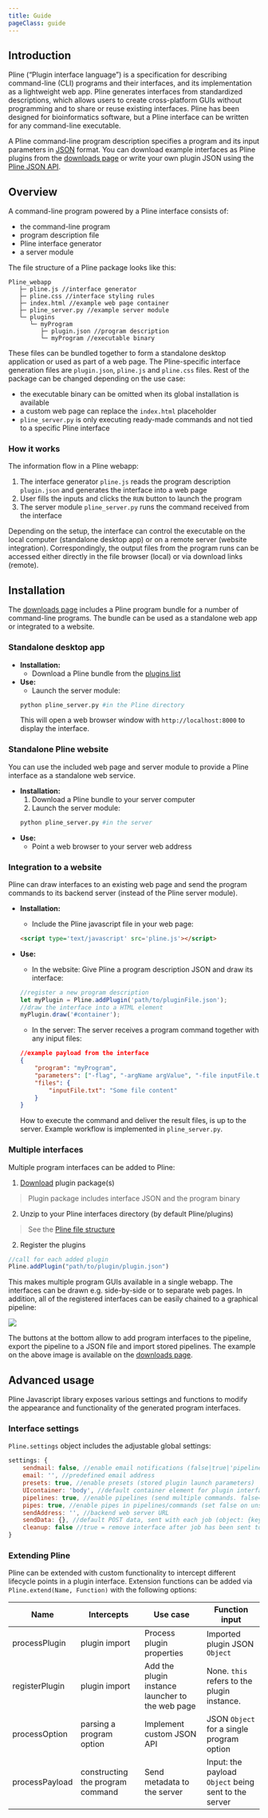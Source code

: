 ```yaml
---
title: Guide
pageClass: guide
---
```


## Introduction

Pline (“Plugin interface language”) is a specification for describing command-line (CLI) programs and their interfaces, and its implementation as a lightweight web app. Pline generates interfaces from standardized descriptions, which allows users to create cross-platform GUIs without programming and to share or reuse existing interfaces. Pline has been designed for bioinformatics software, but a Pline interface can be written for any command-line executable.

A Pline command-line program description specifies a program and its input parameters in [JSON](http://json.org) format. You can download example interfaces as Pline plugins from the [downloads page](/downloads/) or write your own plugin JSON using the [Pline JSON API](/api/). 

## Overview

A command-line program powered by a Pline interface consists of:
- the command-line program
- program description file
- Pline interface generator
- a server module

The file structure of a Pline package looks like this:
```
Pline_webapp
   ├─ pline.js //interface generator
   ├─ pline.css //interface styling rules
   ├─ index.html //example web page container
   ├─ pline_server.py //example server module
   └─ plugins
      └─ myProgram
         ├─ plugin.json //program description
         └─ myProgram //executable binary
```
These files can be bundled together to form a standalone desktop application or used as part of a web page.
The Pline-specific interface generation files are `plugin.json`, `pline.js` and `pline.css` files. 
Rest of the package can be changed depending on the use case:
- the executable binary can be omitted when its global installation is available
- a custom web page can replace the `index.html` placeholder
- `pline_server.py` is only executing ready-made commands and not tied to a specific Pline interface  

### How it works

The information flow in a Pline webapp:
1. The interface generator `pline.js` reads the program description `plugin.json` and generates the interface into a web page
2. User fills the inputs and clicks the `RUN` button to launch the program
3. The server module `pline_server.py` runs the command received from the interface

Depending on the setup, the interface can control the executable on the local computer (standalone desktop app) or on a remote server (website integration). Correspondingly, the output files from the program runs can be accessed either directly in the file browser (local) or via download links (remote).

## Installation

The [downloads page](/downloads/) includes a Pline program bundle for a number of command-line programs.
The bundle can be used as a standalone web app or integrated to a website.

### Standalone desktop app

- **Installation:**
  + Download a Pline bundle from the [plugins list](/downloads/)
- **Use:**
  + Launch the server module:
  ```sh
  python pline_server.py #in the Pline directory
  ```
  This will open a web browser window with `http://localhost:8000` to display the interface.

### Standalone Pline website

You can use the included web page and server module to provide a Pline interface as a standalone web service.
- **Installation:**
  1. Download a Pline bundle to your server computer
  2. Launch the server module:
  ```sh
  python pline_server.py #in the server
  ```
- **Use:**
  + Point a web browser to your server web address

### Integration to a website

Pline can draw interfaces to an existing web page and send the program commands to its backend server (instead of the Pline server module).
- **Installation:**
  + Include the Pline javascript file in your web page:
  ```html
  <script type='text/javascript' src='pline.js'></script>
  ```

- **Use:**
  + In the website:
  Give Pline a program description JSON and draw its interface:
  ``` js
  //register a new program description
  let myPlugin = Pline.addPlugin('path/to/pluginFile.json');
  //draw the interface into a HTML element
  myPlugin.draw('#container');
  ```
  + In the server:
  The server receives a program command together with any iniput files:
  ``` json
  //example payload from the interface
  {
      "program": "myProgram",
      "parameters": ["-flag", "-argName argValue", "-file inputFile.txt"],
      "files": {
          "inputFile.txt": "Some file content"
      }
  }
  ```
  How to execute the command and deliver the result files, is up to the server. Example workflow is implemented in `pline_server.py`.

### Multiple interfaces

Multiple program interfaces can be added to Pline:
1. [Download](/downloads/) plugin package(s)
> Plugin package includes interface JSON and the program binary
2. Unzip to your Pline interfaces directory (by default Pline/plugins)
> See the [Pline file structure](./#overview)
2. Register the plugins
```js
//call for each added plugin
Pline.addPlugin("path/to/plugin/plugin.json")
```

 This makes multiple program GUIs available in a single webapp. 
 The interfaces can be drawn e.g. side-by-side or to separate web pages.
 In addition, all of the registered interfaces can be easily chained to a graphical pipeline:
 
 <img src="./pline_pipeline.png" class="example">

 The buttons at the bottom allow to add program interfaces to the pipeline, export the pipeline to a JSON file and import stored pipelines. The example on the above image is available on the [downloads page](/downloads/).

## Advanced usage

Pline Javascript library exposes various settings and functions to modify the appearance and functionality of the generated program interfaces.

### Interface settings

`Pline.settings` object includes the adjustable global settings:
``` js
settings: {
    sendmail: false, //enable email notifications (false|true|'pipelines'=only for pipelines)
    email: '', //predefined email address
    presets: true, //enable presets (stored plugin launch parameters)
    UIcontainer: 'body', //default container element for plugin interfaces (CSS selector | DOM element)
    pipelines: true, //enable pipelines (send multiple commands. false=show one plugin interface at a time)
    pipes: true, //enable pipes in pipelines/commands (set false on unsopperted systems e.g. Windows)
    sendAddress: '', //backend web server URL
    sendData: {}, //default POST data, sent with each job (object: {key:value,...})
    cleanup: false //true = remove interface after job has been sent to server
}
``` 

### Extending Pline

Pline can be extended with custom functionality to intercept different lifecycle points in a plugin interface.
Extension functions can be added via `Pline.extend(Name, Function)` with the following options:

|   Name   |  Intercepts | Use case | Function input |
|----------|-------------|----------|-----------------------|
| processPlugin | plugin import | Process plugin properties | Imported plugin JSON `Object` |
| registerPlugin | plugin import | Add the plugin instance launcher to the web page | None. `this` refers to the plugin instance. |
| processOption | parsing a program option | Implement custom JSON API | JSON `Object` for a single program option |
| processPayload | constructing the program command | Send metadata to the server | Input: the payload `Object` being sent to the server |
